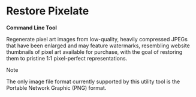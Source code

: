# Restore Pixelate

**Command Line Tool**

Regenerate pixel art images from low-quality, heavily compressed JPEGs that have been enlarged and may feature watermarks, resembling website thumbnails of pixel art available for purchase, with the goal of restoring them to pristine 1:1 pixel-perfect representations.

> [!NOTE]
The only image file format currently supported by this utility tool is the Portable Network Graphic (PNG) format.

